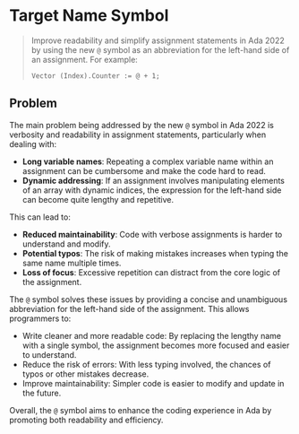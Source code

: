 # Target Name Symbol

> Improve readability and simplify assignment statements in Ada 2022 by using
> the new `@` symbol as an abbreviation for the left-hand side of an assignment.
> For example:
>
>     Vector (Index).Counter := @ + 1;

## Problem

The main problem being addressed by the new `@` symbol in Ada 2022 is verbosity
and readability in assignment statements, particularly when dealing with:

- **Long variable names**: Repeating a complex variable name within an
  assignment can be cumbersome and make the code hard to read.
- **Dynamic addressing**: If an assignment involves manipulating elements of an
  array with dynamic indices, the expression for the left-hand side can become
  quite lengthy and repetitive.

This can lead to:

- **Reduced maintainability**: Code with verbose assignments is harder to
  understand and modify.
- **Potential typos**: The risk of making mistakes increases when typing the
  same name multiple times.
- **Loss of focus**: Excessive repetition can distract from the core logic of
  the assignment.

The `@` symbol solves these issues by providing a concise and unambiguous
abbreviation for the left-hand side of the assignment. This allows programmers
to:

- Write cleaner and more readable code: By replacing the lengthy name with a
  single symbol, the assignment becomes more focused and easier to understand.
- Reduce the risk of errors: With less typing involved, the chances of typos or
  other mistakes decrease.
- Improve maintainability: Simpler code is easier to modify and update in the
  future.

Overall, the `@` symbol aims to enhance the coding experience in Ada by promoting
both readability and efficiency.
